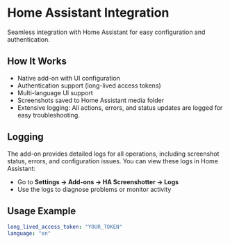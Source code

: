 # Home Assistant Integration

Seamless integration with Home Assistant for easy configuration and authentication.

## How It Works
- Native add-on with UI configuration
- Authentication support (long-lived access tokens)
- Multi-language UI support
- Screenshots saved to Home Assistant media folder
- Extensive logging: All actions, errors, and status updates are logged for easy troubleshooting.


## Logging
The add-on provides detailed logs for all operations, including screenshot status, errors, and configuration issues. You can view these logs in Home Assistant:
- Go to **Settings → Add-ons → HA Screenshotter → Logs**
- Use the logs to diagnose problems or monitor activity

## Usage Example
```yaml
long_lived_access_token: "YOUR_TOKEN"
language: "en"
```
